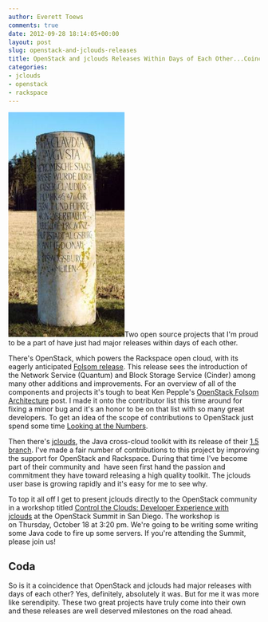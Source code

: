 ```yaml
---
author: Everett Toews
comments: true
date: 2012-09-28 18:14:05+00:00
layout: post
slug: openstack-and-jclouds-releases
title: OpenStack and jclouds Releases Within Days of Each Other...Coincidence?
categories:
- jclouds
- openstack
- rackspace
---
```


<img class="img-right" src="/img/posts/milestone.jpeg"/>Two open source projects that I'm proud to be a part of have just had major releases within days of each other.

There's OpenStack, which powers the Rackspace open cloud, with its eagerly anticipated [Folsom release](http://wiki.openstack.org/ReleaseNotes/Folsom). This release sees the introduction of the Network Service (Quantum) and Block Storage Service (Cinder) among many other additions and improvements. For an overview of all of the components and projects it's tough to beat Ken Pepple's [OpenStack Folsom Architecture](http://ken.pepple.info/openstack/2012/09/25/openstack-folsom-architecture/) post. I made it onto the contributor list this time around for fixing a minor bug and it's an honor to be on that list with so many great developers. To get an idea of the scope of contributions to OpenStack just spend some time [Looking at the Numbers](http://devops.rackspace.com/372/openstack-folsom-looking-at-the-numbers).

Then there's [jclouds](http://blog.jclouds.org/post/32464325932/jclouds-1-5-is-out), the Java cross-cloud toolkit with its release of their [1.5 branch](http://www.jclouds.org/documentation/releasenotes/1.5/). I've made a fair number of contributions to this project by improving the support for OpenStack and Rackspace. During that time I've become part of their community and  have seen first hand the passion and commitment they have toward releasing a high quality toolkit. The jclouds user base is growing rapidly and it's easy for me to see why.

To top it all off I get to present jclouds directly to the OpenStack community in a workshop titled [Control the Clouds: Developer Experience with jclouds](http://openstacksummitfall2012.sched.org/event/7f8cd9808c0375e95002cdcbcde03caf#.UGXisvk-vjZ) at the OpenStack Summit in San Diego. The workshop is on Thursday, October 18 at 3:20 pm. We're going to be writing some writing some Java code to fire up some servers. If you're attending the Summit, please join us!

## Coda

So is it a coincidence that OpenStack and jclouds had major releases with days of each other? Yes, definitely, absolutely it was. But for me it was more like serendipity. These two great projects have truly come into their own and these releases are well deserved milestones on the road ahead.
